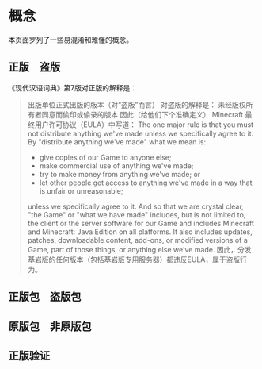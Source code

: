 # 概念
本页面罗列了一些易混淆和难懂的概念。

## 正版　盗版
《现代汉语词典》第7版对正版的解释是：
> 出版单位正式出版的版本（对“盗版”而言）
对盗版的解释是：
> 未经版权所有者同意而偷印或偷录的版本
因此（给他们下个准确定义）
Minecraft 最终用户许可协议（EULA）中写道：
> The one major rule is that you must not distribute anything we've made unless we specifically agree to it. By "distribute anything we've made" what we mean is:
>
> - give copies of our Game to anyone else;
> - make commercial use of anything we've made;
> - try to make money from anything we've made; or
> - let other people get access to anything we've made in a way that is unfair or unreasonable;
>
> unless we specifically agree to it. And so that we are crystal clear, "the Game" or "what we have made" includes, but is not limited to, the client or the server software for our Game and includes Minecraft and Minecraft: Java Edition on all platforms. It also includes updates, patches, downloadable content, add-ons, or modified versions of a Game, part of those things, or anything else we've made.
因此，分发基岩版的任何版本（包括基岩版专用服务器）都违反EULA，属于盗版行为。

## 正版包　盗版包
## 原版包　非原版包
## 正版验证
